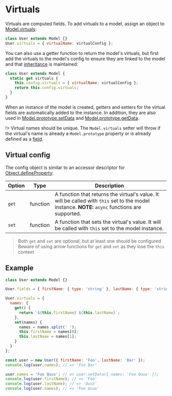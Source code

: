 # Virtuals

Virtuals are computed fields. To add virtuals to a model, assign an object to
[Model.virtuals](api/model.md#modelvirtuals):

```js
class User extends Model {}
User.virtuals = { virtualName: virtualConfig };
```

You can also use a getter function to return the model's virtuals, but first add
the virtuals to the model's config to ensure they are linked to the model and
that [inheritance](guides/fields.md#field-inheritance) is maintained:

```js
class User extends Model {
  static get virtuals {
    this.config.virtuals = { virtualName: virtualConfig };
    return this.config.virtuals;
  }
}
```

When an instance of the model is created, getters and setters for the virtual
fields are automatically added to the instance. In addition, they are also used
in [Model.prototype.setData](api/model.md#modelprototypesetdatadata-model) and
[Model.prototype.getData](api/model.md#modelprototypegetdataoptions-promise-gt-object).

!> Virtual names should be unique. The `Model.virtuals` setter will throw if the
virtual's name is already a `Model.prototype` property or is already defined as
a [field](guides/fields.md#fields).

## Virtual config

The config object is similar to an accessor descriptor for
[Object.defineProperty](https://developer.mozilla.org/en-US/docs/Web/JavaScript/Reference/Global_Objects/Object/defineProperty):

| Option | Type     | Description                                                                                                                                      |
| ------ | -------- | ------------------------------------------------------------------------------------------------------------------------------------------------ |
| `get`  | function | A function that returns the virtual's value. It will be called with `this` set to the model instance. **NOTE:** `async` functions are supported. |
| `set`  | function | A function that sets the virtual's value. It will be called with `this` set to the model instance.                                               |

> Both `get` and `set` are optional, but at least one should be configured <br />
> Beware of using arrow functions for `get` and `set` as they lose the `this` context

## Example

```js
class User extends Model {}

User.fields = { firstName: { type: 'string' }, lastName: { type: 'string' } };

User.virtuals = {
  names: {
    get() {
      return `${this.firstName} ${this.lastName}`;
    },
    set(names) {
      names = names.split(' ');
      this.firstName = names[0];
      this.lastName = names[1];
    }
  }
};

const user = new User({ firstName: 'Foo', lastName: 'Bar' });
console.log(user.names); // => 'Foo Bar'

user.names = 'Foo Quux'; // or user.setData({ names: 'Foo Quux' });
console.log(user.firstName); // => 'Foo'
console.log(user.lastName); // => 'Quux'
console.log(user.names); // => 'Foo Quux'
```

